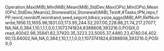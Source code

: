 Operation,Max(MiB),Min(MiB),Mean(MiB),StdDev,Max(OPs),Min(OPs),Mean(OPs),StdDev,Mean(s),Stonewall(s),Stonewall(MiB),Test#,#Tasks,tPN,reps,fPP,reord,reordoff,reordrand,seed,segcnt,blksiz,xsize,aggs(MiB),API,RefNum
write,1956.13,1655.96,1831.03,173.95,244.52,207.00,228.88,21.74,217.27077,NA,NA,0,384,1,10,1,1,1,0,0,1,1073741824,8388608,393216.0,POSIX,0
read,40042.98,35841.82,37920.35,3223.23,5005.37,4480.23,4740.04,402.90,13.64002,NA,NA,0,384,1,10,1,1,1,0,0,1,1073741824,8388608,393216.0,POSIX,0
